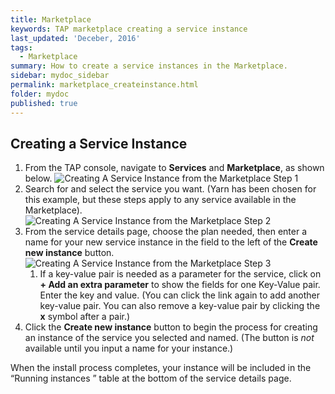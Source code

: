 ```yaml
---
title: Marketplace
keywords: TAP marketplace creating a service instance
last_updated: 'Deceber, 2016'
tags:
  - Marketplace
summary: How to create a service instances in the Marketplace. 
sidebar: mydoc_sidebar
permalink: marketplace_createinstance.html
folder: mydoc
published: true
---
```


## Creating a Service Instance

1. From the TAP console, navigate to **Services** and **Marketplace**, as shown below. 
![Creating A Service Instance from the Marketplace Step 1](https://github.com/trustedanalytics/platform-wiki/raw/master/wikiImages/CreatingAServiceInstance_v7_1.jpg)
1. Search for and select the service you want. (Yarn has been chosen for this example, but these steps apply to any service available in the Marketplace).
![Creating A Service Instance from the Marketplace Step 2](https://github.com/trustedanalytics/platform-wiki/raw/master/wikiImages/CreatingAServiceInstance_v7_2.jpg)
1. From the service details page, choose the plan needed, then enter a name for your new service instance in the field to the left of the **Create new instance** button.
![Creating A Service Instance from the Marketplace Step 3](https://github.com/trustedanalytics/platform-wiki/raw/master/wikiImages/CreatingAServiceInstance_v7_3.jpg)
    1. If a key-value pair is needed as a parameter for the service, click on **+ Add an extra parameter** to show the  fields for one Key-Value pair. Enter the key and value. (You can click the link again to add another key-value pair. You can also remove a key-value pair by clicking the **x** symbol after a pair.)
1. Click the **Create new instance** button to begin the process for creating an instance of the service you selected and named. (The button is *not* available until you input a name for your instance.) 

When the install process completes, your instance will be included in the “Running instances ” table at the bottom of the service details page.  

